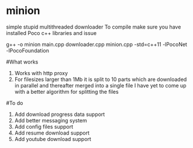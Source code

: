 # minion
simple stupid multithreaded downloader
To compile make sure you have installed Poco c++  libraries and issue

g++ -o minion  main.cpp downloader.cpp minion.cpp  -std=c++11 -lPocoNet -lPocoFoundation


#What works

1. Works with http proxy
2. For filesizes larger than 1Mb it is split to 10 parts which are downloaded in parallel and thereafter merged into a single file
   I have yet to come up with a better algorithm for splitting the files

#To do

1. Add download progress data support 
2. Add better messaging system
3. Add config files support
4. Add resume download support
5. Add youtube download support
